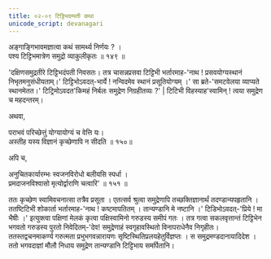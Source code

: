 ```yaml
---
title: ०२-०९ टिट्टिभदम्पती कथा
unicode_script: devanagari
---
```

अङ्गाङ्गिभावमज्ञात्वा कथं सामर्थ्य निर्णयः ? ।  
पश्य टिट्टिभमात्रेण समुद्रो व्याकुलीकृतः ॥ १४९ ॥

'दक्षिणसमुद्रतीरे टिट्टिभदंपती निवसतः। तत्र चासन्नप्रसवा टिट्टिभी भर्तारमाह-'नाथ ! प्रसवयोग्यस्थानं निभृतमनुसंधीयताम्।' टिट्टिभोऽवदत्-भार्ये ! नन्विदमेव स्थानं प्रसूतियोग्यम् ।' सा ब्रते-'समटवेलया व्याप्यते स्थानमेतत।' टिट्रिमोऽवदत'किमहं निर्बलः समुद्रेण निग्रहीतव्यः ?' | टिटिभी विहस्याह'स्वामिन् ! त्वया समुद्रेण च महदन्तरम्।  

अथवा,

पराभवं परिच्छेत्तुं योग्यायोग्यं च वेत्ति यः।  
अस्तीह यस्य विज्ञानं कृच्छेणापि न सीदति ॥ १५०॥

अपि च,

अनुचितकार्यारम्भः स्वजनविरोधो बलीयसि स्पर्धा ।  
प्रमदाजनविश्वासो मृत्योर्द्वाराणि चत्वारि' ॥ १५१ ॥

ततः कृच्छेण स्वामिवचनात्सा तत्रैव प्रसूता । एतत्सर्व श्रुत्वा समुद्रेणापि तच्छक्तिज्ञानार्थं तदण्डान्यपहृतानि । ततष्टिटिभी शोकार्ता भर्तारमाह-'नाथ ! कष्टमापतितम् । तान्यण्डानि मे नष्टानि ।' टिडिभोऽवदत्-'प्रिये ! मा भैषीः ।' इत्युक्त्वा पक्षिणां मेलकं कृत्वा पक्षिस्वामिनो गरुडस्य समीपं गतः । तत्र गत्वा सकलवृत्तान्तं टिट्टिभेन भगवतो गरुडस्य पुरतो निवेदितम्-'देव! समुद्रेणाहं स्वगृहावस्थितो विनापराधेनैव निगृहीतः। ततस्तद्वचनमाकर्ण्य गरुत्मता प्रभुभगवन्नारायणः सृष्टिस्थितिप्रलयहेतुर्विज्ञप्तः । स समुद्रमण्डदानायादिदेश । ततो भगवदाज्ञां मौलौ निधाय समुद्रेण तान्यण्डानि टिट्टिभाय समर्पितानि। 
